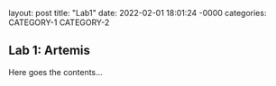 layout: post
title: "Lab1"
date: 2022-02-01 18:01:24 -0000
categories: CATEGORY-1 CATEGORY-2

## Lab 1: Artemis

Here goes the contents...
